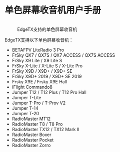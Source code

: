 # 单色屏幕收音机用户手册

<figure><img src="https://edgetx-static.zkl2333.com/monoradios (1).png" alt=""><figcaption><p>EdgeTX支持的单色屏幕收音机</p></figcaption></figure>

EdgeTX支持以下单色屏幕收音机：

* BETAFPV LiteRadio 3 Pro
* FrSky QX7 / QX7S / QX7 ACCESS / QX7S ACCESS
* FrSky X9 Lite / X9 Lite S
* FrSky X-Lite / X-Lite S / X-Lite Pro
* FrSky X9D / X9D+ / X9D+ SE
* FrSky X9D+ 2019 / X9D+ SE 2019
* Frsky X9E / Frsky X9E Hall
* iFlight Commando8
* Jumper T12 / T12 Plus / T12 Pro Hall
* Jumper T-Lite
* Jumper T-Pro / T-Prov V2
* Jumper T-14
* Jumper T-20
* RadioMaster MT12
* RadioMaster T8 / T8 Pro
* RadioMaster TX12 / TX12 Mark II
* RadioMaster Boxer
* RadioMaster Pocket
* RadioMaster Zorro